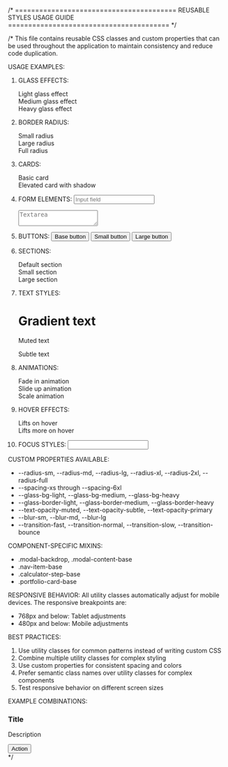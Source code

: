 /* ========================================
   REUSABLE STYLES USAGE GUIDE
   ======================================== */

/*
This file contains reusable CSS classes and custom properties that can be used
throughout the application to maintain consistency and reduce code duplication.

USAGE EXAMPLES:

1. GLASS EFFECTS:
   <div class="glass-light">Light glass effect</div>
   <div class="glass-medium">Medium glass effect</div>
   <div class="glass-heavy">Heavy glass effect</div>

2. BORDER RADIUS:
   <div class="rounded-sm">Small radius</div>
   <div class="rounded-lg">Large radius</div>
   <div class="rounded-full">Full radius</div>

3. CARDS:
   <div class="card">Basic card</div>
   <div class="card-elevated">Elevated card with shadow</div>

4. FORM ELEMENTS:
   <input class="form-input-base" placeholder="Input field" />
   <textarea class="form-input-base" placeholder="Textarea"></textarea>

5. BUTTONS:
   <button class="btn-base">Base button</button>
   <button class="btn-base btn-sm">Small button</button>
   <button class="btn-base btn-lg">Large button</button>

6. SECTIONS:
   <section class="section-base">Default section</section>
   <section class="section-base section-sm">Small section</section>
   <section class="section-base section-lg">Large section</section>

7. TEXT STYLES:
   <h1 class="text-gradient">Gradient text</h1>
   <p class="text-muted">Muted text</p>
   <p class="text-subtle">Subtle text</p>

8. ANIMATIONS:
   <div class="animate-fade-in">Fade in animation</div>
   <div class="animate-slide-up">Slide up animation</div>
   <div class="animate-scale">Scale animation</div>

9. HOVER EFFECTS:
   <div class="hover-lift">Lifts on hover</div>
   <div class="hover-lift-lg">Lifts more on hover</div>

10. FOCUS STYLES:
    <input class="focus-ring" /> <!-- Adds focus ring -->

CUSTOM PROPERTIES AVAILABLE:
- --radius-sm, --radius-md, --radius-lg, --radius-xl, --radius-2xl, --radius-full
- --spacing-xs through --spacing-6xl
- --glass-bg-light, --glass-bg-medium, --glass-bg-heavy
- --glass-border-light, --glass-border-medium, --glass-border-heavy
- --text-opacity-muted, --text-opacity-subtle, --text-opacity-primary
- --blur-sm, --blur-md, --blur-lg
- --transition-fast, --transition-normal, --transition-slow, --transition-bounce

COMPONENT-SPECIFIC MIXINS:
- .modal-backdrop, .modal-content-base
- .nav-item-base
- .calculator-step-base
- .portfolio-card-base

RESPONSIVE BEHAVIOR:
All utility classes automatically adjust for mobile devices. The responsive
breakpoints are:
- 768px and below: Tablet adjustments
- 480px and below: Mobile adjustments

BEST PRACTICES:
1. Use utility classes for common patterns instead of writing custom CSS
2. Combine multiple utility classes for complex styling
3. Use custom properties for consistent spacing and colors
4. Prefer semantic class names over utility classes for complex components
5. Test responsive behavior on different screen sizes

EXAMPLE COMBINATIONS:
<div class="card glass-medium rounded-lg hover-lift">
  <h3 class="text-gradient">Title</h3>
  <p class="text-muted">Description</p>
  <button class="btn-base btn-sm">Action</button>
</div>
*/
